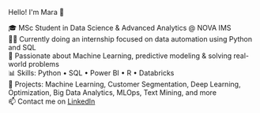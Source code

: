 Hello! I'm Mara 👋  

🎓 MSc Student in Data Science & Advanced Analytics @ NOVA IMS  
👩‍💻 Currently doing an internship focused on data automation using Python and SQL  
🤖 Passionate about Machine Learning, predictive modeling & solving real-world problems  
📊 Skills: Python • SQL • Power BI • R • Databricks  
🚀 Projects: Machine Learning, Customer Segmentation, Deep Learning, Optimization, Big Data Analytics, MLOps, Text Mining, and more  
📫 Contact me on [LinkedIn](https://www.linkedin.com/in/maracordeirosimoes/)
